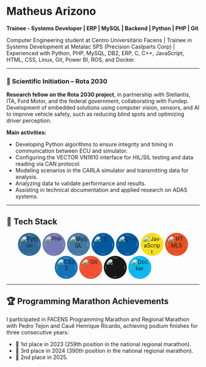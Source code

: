 #  Matheus Arizono

**Trainee - Systems Developer | ERP | MySQL | Backend | Python | PHP | Git**

Computer Engineering student at Centro Universitário Facens | Trainee in Systems Development at Metalac SPS (Precision Castparts Corp) | Experienced with Python, PHP, MySQL, DB2, ERP, C, C++, JavaScript, HTML, CSS, Linux, Git, Power BI, ROS, and Docker.

---

### 🚗 Scientific Initiation – Rota 2030

**Research fellow on the Rota 2030 project**, in partnership with Stellantis, ITA, Ford Motor, and the federal government, collaborating with Fundep. Development of embedded solutions using computer vision, sensors, and AI to improve vehicle safety, such as reducing blind spots and optimizing driver perception.

**Main activities:**
- Developing Python algorithms to ensure integrity and timing in communication between ECU and simulator.
- Configuring the VECTOR VN1610 interface for HIL/SIL testing and data reading via CAN protocol.
- Modeling scenarios in the CARLA simulator and transmitting data for analysis.
- Analyzing data to validate performance and results.
- Assisting in technical documentation and applied research on ADAS systems.

---

## 🚀 Tech Stack

<p align="center">
  <img src="https://cdn.jsdelivr.net/gh/devicons/devicon/icons/python/python-original.svg" alt="Python" width="50" height="50" style="border-radius:50%; padding:5px; background:#306998;" />
  <img src="https://cdn.jsdelivr.net/gh/devicons/devicon/icons/php/php-original.svg" alt="PHP" width="50" height="50" style="border-radius:50%; padding:5px; background:#777BB4;" />
  <img src="https://cdn.jsdelivr.net/gh/devicons/devicon/icons/mysql/mysql-original.svg" alt="MySQL" width="50" height="50" style="border-radius:50%; padding:5px; background:#4479A1;" />
  <img src="https://cdn.jsdelivr.net/gh/devicons/devicon/icons/c/c-original.svg" alt="C" width="50" height="50" style="border-radius:50%; padding:5px; background:#00599C;" />
  <img src="https://cdn.jsdelivr.net/gh/devicons/devicon/icons/cplusplus/cplusplus-original.svg" alt="C++" width="50" height="50" style="border-radius:50%; padding:5px; background:#00599C;" />
  <img src="https://cdn.jsdelivr.net/gh/devicons/devicon/icons/javascript/javascript-original.svg" alt="JavaScript" width="50" height="50" style="border-radius:50%; padding:5px; background:#F7DF1E;" />
  <img src="https://cdn.jsdelivr.net/gh/devicons/devicon/icons/html5/html5-original.svg" alt="HTML5" width="50" height="50" style="border-radius:50%; padding:5px; background:#E34F26;" />
  <img src="https://cdn.jsdelivr.net/gh/devicons/devicon/icons/css3/css3-original.svg" alt="CSS3" width="50" height="50" style="border-radius:50%; padding:5px; background:#1572B6;" />
  <img src="https://cdn.jsdelivr.net/gh/devicons/devicon/icons/git/git-original.svg" alt="Git" width="50" height="50" style="border-radius:50%; padding:5px; background:#F05033;" />
  <img src="https://cdn.jsdelivr.net/gh/devicons/devicon/icons/github/github-original.svg" alt="GitHub" width="50" height="50" style="border-radius:50%; padding:5px; background:#181717;" />
  <img src="https://cdn.jsdelivr.net/gh/devicons/devicon/icons/docker/docker-original.svg" alt="Docker" width="50" height="50" style="border-radius:50%; padding:5px; background:#0db7ed;" />
</p>

---

## 🏆 Programming Marathon Achievements

I participated in FACENS Programming Marathon and Regional Marathon with Pedro Tejon and Cauê Henrique Ricardo, achieving podium finishes for three consecutive years:

- 🥇 1st place in 2023 (259th position in the national regional marathon).  
- 🥉 3rd place in 2024 (390th position in the national regional marathon).
- 🥈 2nd place in 2025.
